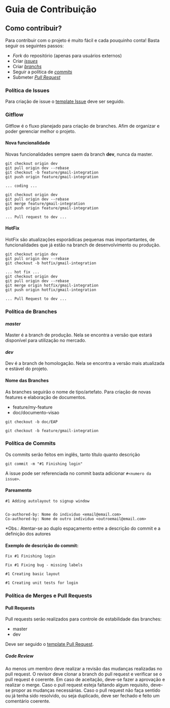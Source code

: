 # Guia de Contribuição  

## Como contribuir?

Para contribuir com o projeto é muito fácil e cada pouquinho conta! Basta seguir os seguintes passos:

* *Fork* do repositório (apenas para usuários externos)
* Criar [*issues*](CONTRIBUTING.md#política-de-issues)
* Criar [*branchs*](CONTRIBUTING.md#política-de-branches)
* Seguir a política de [*commits*](CONTRIBUTING.md#política-de-commits)
* Submeter [*Pull Request*](CONTRIBUTING.md#política-de-merges-e-pull-requests)


### Política de Issues
Para criação de issue o [template Issue](docs/issue_template.md) deve ser seguido.

### Gitflow
Gitflow é o fluxo planejado para criação de branches. Afim de organizar e poder gerenciar melhor o projeto.

#### Nova funcionalidade
Novas funcionalidades sempre saem da branch **dev**, nunca da master.
```
git checkout origin dev
git pull origin dev --rebase
git checkout -b feature/gmail-integration
git push origin feature/gmail-integration

... coding ...

git checkout origin dev
git pull origin dev --rebase
git merge feature/gmail-integration
git push origin feature/gmail-integration

... Pull request to dev ...
```
#### HotFix
HotFix são atualizações esporádicas pequenas mas importantantes, de funcionalidades que já estão na branch de desenvolvimento ou produção.
```
git checkout origin dev
git pull origin dev --rebase
git checkout -b hotfix/gmail-integration

... hot fix ...
git checkout origin dev
git pull origin dev --rebase
git merge origin hotfix/gmail-integration
git push origin hotfix/gmail-integration

... Pull Request to dev ...
```

### Política de Branches  
#### *master*
Master é a branch de produção. Nela se encontra a versão que estará disponível para utilização no mercado.

#### *dev*
Dev é a branch de homologação. Nela se encontra a versão mais atualizada e estável do projeto.

#### Nome das Branches
As branches seguirão o nome de tipo/artefato. Para criação de novas features e elaboração de documentos.
* feature/my-feature
* doc/documento-visao

```
git checkout -b doc/EAP
```
```
git checkout -b feature/gmail-integration
```

### Política de Commits
Os commits serão feitos em inglês, tanto título quanto descrição
```
git commit -m "#1 Finishing login"
```

A issue pode ser referenciada no commit basta adicionar `#<numero da issue>`.

#### Pareamento
```
#1 Adding autolayout to signup window


Co-authored-by: Nome do individuo <email@email.com>
Co-authored-by: Nome de outro individuo <outroemail@email.com>
```

*Obs.: Atentar-se ao duplo espaçamento entre a descrição do commit e a definição dos autores

#### Exemplo de descrição do commit:
```
Fix #1 Finishing login
```
```
Fix #1 Fixing bug - missing labels
```
```
#1 Creating basic layout
```
```
#1 Creating unit tests for login
```

### Política de Merges e Pull Requests

#### Pull Requests

Pull requests serão realizados para controle de estabilidade das branches:
* master
* dev

Deve ser seguido o [template Pull Request](docs/pull_request_template.md).

##### Code Review
Ao menos um membro deve realizar a revisão das mudanças realizadas no pull request.
O revisor deve clonar a branch do pull request e verificar se o pull request é coerente.
Em caso de aceitação, deve-se fazer a aprovação e realizar o merge.
Caso o pull request esteja faltando algum requisito, deve-se propor as mudanças necessárias.
Caso o pull request não faça sentido ou já tenha sido resolvido, ou seja duplicado, deve ser fechado e feito um comentário coerente.
